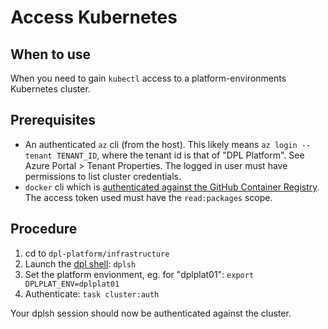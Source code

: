 # Access Kubernetes

## When to use

When you need to gain `kubectl` access to a platform-environments Kubernetes cluster.

## Prerequisites

* An authenticated `az` cli (from the host). This likely means `az login
  --tenant TENANT_ID`, where the tenant id is that of  "DPL Platform". See Azure
  Portal > Tenant Properties. The logged in user must have permissions to list
  cluster credentials.
* `docker` cli which is [authenticated against the GitHub Container Registry](https://docs.github.com/en/packages/working-with-a-github-packages-registry/working-with-the-container-registry#authenticating-to-the-container-registry).
  The access token used must have the `read:packages` scope.

## Procedure

1. cd to `dpl-platform/infrastructure`
2. Launch the [dpl shell](../../tools/dplsh): `dplsh`
3. Set the platform envionment, eg. for "dplplat01": `export DPLPLAT_ENV=dplplat01`
4. Authenticate: `task cluster:auth`

Your dplsh session should now be authenticated against the cluster.
